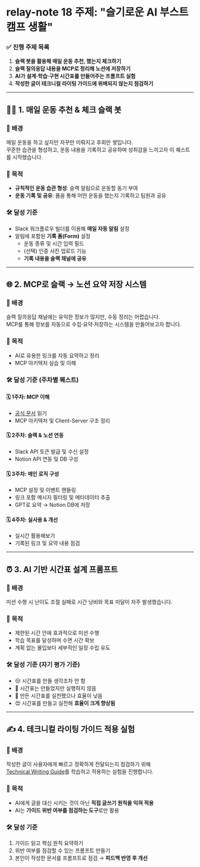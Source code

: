 # relay-note 18 주제: "슬기로운 AI 부스트캠프 생활"

### ✅ 진행 주제 목록

1. **슬랙 봇을 활용해 매일 운동 추천, 했는지 체크하기**
2. **슬랙 질의응답 내용을 MCP로 정리해 노션에 저장하기**
3. **AI가 설계·학습·구현 시간표를 만들어주는 프롬프트 실험**
4. **작성한 글이 테크니컬 라이팅 가이드에 위배되지 않는지 점검하기**

---

## 🏋️‍♀️ 1. 매일 운동 추천 & 체크 슬랙 봇

### 📌 배경
매일 운동을 하고 싶지만 자꾸만 미뤄지고 후회만 쌓입니다.  
꾸준한 습관을 형성하고, 운동 내용을 기록하고 공유하며 성취감을 느끼고자 이 퀘스트를 시작했습니다.

### 🎯 목적
- **규칙적인 운동 습관 형성**: 슬랙 알림으로 운동할 동기 부여
- **운동 기록 및 공유**: 폼을 통해 어떤 운동을 했는지 기록하고 팀원과 공유

### 🛠 달성 기준
- Slack 워크플로우 빌더를 이용해 **매일 자동 알림** 설정
- 알림에 포함된 **기록 폼(Form)** 설정
    - 운동 종류 및 시간 입력 필드
    - (선택) 인증 사진 업로드 기능
    - **기록 내용을 슬랙 채널에 공유**

---

## 🌐 2. MCP로 슬랙 → 노션 요약 저장 시스템

### 📌 배경
슬랙 질의응답 채널에는 유익한 정보가 많지만, 수동 정리는 어렵습니다.  
MCP를 통해 정보를 자동으로 수집·요약·저장하는 시스템을 만들어보고자 합니다.

### 🎯 목적
- AI로 유용한 링크를 자동 요약하고 정리
- MCP 아키텍처 실습 및 이해

### 🛠 달성 기준 (주차별 퀘스트)
#### 🗓 1주차: MCP 이해
- [공식 문서](https://modelcontextprotocol.io/) 읽기
- MCP 아키텍처 및 Client-Server 구조 정리

#### 🗓 2주차: 슬랙 & 노션 연동
- Slack API 토큰 발급 및 수신 설정
- Notion API 연동 및 DB 구성

#### 🗓 3주차: 메인 로직 구성
- MCP 설정 및 이벤트 핸들링
- 링크 포함 메시지 필터링 및 메타데이터 추출
- GPT로 요약 → Notion DB에 저장

#### 🗓 4주차: 실사용 & 개선
- 실시간 활용해보기
- 기록된 링크 및 요약 내용 점검

---

## ⏰ 3. AI 기반 시간표 설계 프롬프트

### 📌 배경
미션 수행 시 난이도 조절 실패로 시간 낭비와 목표 미달이 자주 발생했습니다.

### 🎯 목적
- 제한된 시간 안에 효과적으로 미션 수행
- 학습 목표를 달성하며 수면 시간 확보
- 계획 없는 몰입보다 세부적인 일정 수립 유도

### 🛠 달성 기준 (자기 평가 기준)
- 😒 시간표를 만들 생각조차 안 함
- 🤔 시간표는 만들었지만 실행하지 않음
- 🙂 만든 시간표를 실천했으나 효율이 낮음
- 😍 시간표를 만들고 실천해 **효율이 크게 향상됨**

---

## ✍️ 4. 테크니컬 라이팅 가이드 적용 실험

### 📌 배경
작성한 글이 사용자에게 빠르고 정확하게 전달되는지 점검하기 위해  
[Technical Writing Guide](https://technical-writing.dev/index.html)를 학습하고 적용하는 실험을 진행합니다.

### 🎯 목적
- AI에게 글을 대신 시키는 것이 아닌 **직접 글쓰기 원칙을 익혀 적용**
- AI는 **가이드 위반 여부를 점검하는 도구**로만 활용

### 🛠 달성 기준
1. 가이드 읽고 핵심 원칙 요약하기
2. 위반 여부를 점검할 수 있는 프롬프트 만들기
3. 본인이 작성한 문서를 프롬프트로 점검 → **피드백 반영 후 개선**
